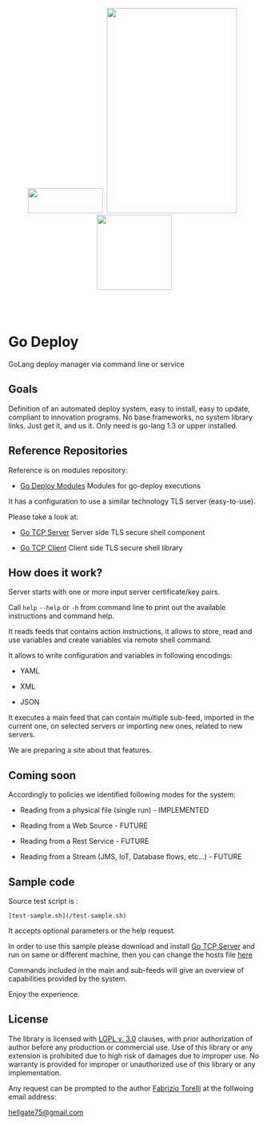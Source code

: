 <p align="center">
<image width="150" height="50" src="images/kube-go.png"></image>&nbsp;
<image width="260" height="410" src="images/golang-logo.png">
&nbsp;<image width="150" height="150" src="images/deploy-logo.png"></image>
</p><br/>
<br/>

# Go Deploy
GoLang deploy manager via command line or service


## Goals

Definition of an automated deploy system, easy to install, easy to update, compliant to innovation programs. No base frameworks, no system library links. Just get it, and us it. Only need is go-lang 1.3 or upper installed. 



## Reference Repositories

Reference is on modules repository:

* [Go Deploy Modules](https://github.com/hellgate75/go-deploy-modules) Modules for go-deploy executions

It has a configuration to use a similar technology TLS server (easy-to-use).

Please take a look at:

* [Go TCP Server](https://github.com/hellgate75/go-tcp-server) Server side TLS secure shell component

* [Go TCP Client](https://github.com/hellgate75/go-tcp-client) Client side TLS secure shell library


## How does it work?

Server starts with one or more input server certificate/key pairs. 

Call ```help``` ```--help``` or ```-h``` from command line to print out the available instructions and  command help.

It reads feeds that contains action instructions, it allows to store, read and use variables and create variables via remote shell command.

It allows to write configuration and variables in following encodings:

* YAML

* XML

* JSON

It executes a main feed that can contain multiple sub-feed, imported in the current one, on selected servers or importing new ones, related to new servers.

We are preparing a site about that features.


## Coming soon

Accordingly to policies we identified following modes for the system:

* Reading from a physical file (single run) - IMPLEMENTED

* Reading from a Web Source - FUTURE

* Reading from a Rest Service - FUTURE

* Reading from a Stream (JMS, IoT, Database flows, etc...) - FUTURE



## Sample code

Source test script is :
```
[test-sample.sh](/test-sample.sh)
```
It accepts optional parameters or the help request.

In order to use this sample please download and install [Go TCP Server](https://github.com/hellgate75/go-tcp-server) and run on same or different machine, then you can change the hosts file [here](/sample/env/hosts.yaml)

Commands included in the main and sub-feeds will give an overview of capabilities provided by the system.


Enjoy the experience.



## License

The library is licensed with [LGPL v. 3.0](/LICENSE) clauses, with prior authorization of author before any production or commercial use. Use of this library or any extension is prohibited due to high risk of damages due to improper use. No warranty is provided for improper or unauthorized use of this library or any implementation.

Any request can be prompted to the author [Fabrizio Torelli](https://www.linkedin.com/in/fabriziotorelli) at the follwoing email address:

[hellgate75@gmail.com](mailto:hellgate75@gmail.com)


